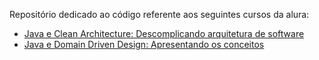 Repositório dedicado ao código referente aos seguintes cursos da alura:

- [Java e Clean Architecture: Descomplicando arquitetura de software](https://cursos.alura.com.br/certificate/af3ea92d-2be5-4081-a683-f3aece0b88b4)
- [Java e Domain Driven Design: Apresentando os conceitos](https://cursos.alura.com.br/certificate/b033594f-2035-4ccb-89ac-f08604d27b4d)
